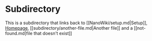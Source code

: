 # Subdirectory

This is a subdirectory that links back to [[NanoWiki/setup.md|Setup]],
[Homepage]($config.app_url$), [[subdirectory/another-file.md|Another file]]
and a [[not-found.md|file that doesn't exist]]

